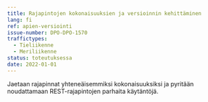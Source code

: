 ```yaml
---
title: Rajapintojen kokonaisuuksien ja versioinnin kehittäminen
lang: fi
ref: apien-versiointi
issue-number: DPO-DPO-1570
traffictypes:
  - Tieliikenne
  - Meriliikenne
status: toteutuksessa
date: 2022-01-01
---
```


Jaetaan rajapinnat yhteneäisemmiksi kokonaisuuksiksi ja pyritään noudattamaan REST-rajapintojen parhaita käytäntöjä.